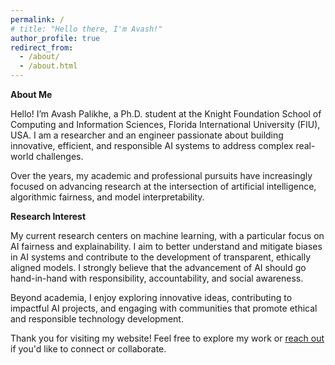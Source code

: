 ```yaml
---
permalink: /
# title: "Hello there, I'm Avash!"
author_profile: true
redirect_from: 
  - /about/
  - /about.html
---
```


**About Me**

Hello! I’m Avash Palikhe, a Ph.D. student at the Knight Foundation School of Computing and Information Sciences, Florida International University (FIU), USA. I am a researcher and an engineer passionate about building innovative, efficient, and responsible AI systems to address complex real-world challenges.

 Over the years, my academic and professional pursuits have increasingly focused on advancing research at the intersection of artificial intelligence, algorithmic fairness, and model interpretability.

**Research Interest**

My current research centers on machine learning, with a particular focus on AI fairness and explainability. I aim to better understand and mitigate biases in AI systems and contribute to the development of transparent, ethically aligned models. I strongly believe that the advancement of AI should go hand-in-hand with responsibility, accountability, and social awareness.

Beyond academia, I enjoy exploring innovative ideas, contributing to impactful AI projects, and engaging with communities that promote ethical and responsible technology development.

Thank you for visiting my website! Feel free to explore my work or  [reach out](mailto:avashpalikhework@gmail.com) if you'd like to connect or collaborate.
